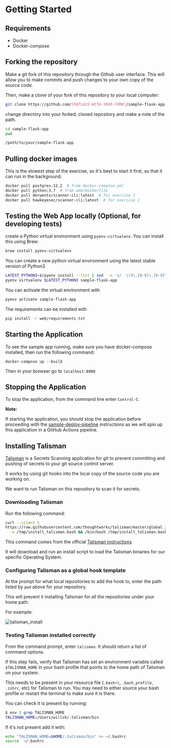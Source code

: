 # Getting Started

## Requirements

- Docker
- Docker-compose

## Forking the repository

Make a git fork of this repository through the Github user interface. This will allow you to make commits and push changes to your own copy of the source code.

Then, make a clone of your fork of this repository to your local computer:

```bash
git clone https://github.com/[REPLACE-WITH-YOUR-FORK]/sample-flask-app.git
```

change directory into your forked, cloned repository and make a note of the path.

```bash
cd sample-flask-app
pwd
```

```txt
/path/to/your/sample-flask-app
```

## Pulling docker images

This is the slowest step of the exercise, so it's best to start it first, so that it can run in the background.

```bash
docker pull postgres:12.2  # from docker-compose.yml
docker pull python:3.7  # from web/Dockerfile
docker pull derwentx/scanner-cli:latest  # for exercise 1
docker pull hawkeyesec/scanner-cli:latest  # for exercise 1
```

## Testing the Web App locally (Optional, for developing tests)

create a Python virtual environment using `pyenv-virtualenv`. You can install this using Brew:

```bash
brew install pyenv-virtualenv
```

You can create a new python virtual environment using the latest stable version of Python3

```bash
LATEST_PYTHON3=$(pyenv install --list | sed  -n 's/  \(3\.[0-9]\.[0-9]\)/\1/p' | sort | tail -n 1)
pyenv virtualenv $LATEST_PYTHON3 sample-flask-app
```

You can activate the virtual environment with

```bash
pyenv activate sample-flask-app
```

The requirements can be installed with

```bash
pip install -r web/requirements.txt
```

## Starting the Application

To see the sample app running, make sure you have docker-compose installed, then run the following command:

`docker-compose up --build`

Then in your browser go to `localhost:8000`

## Stopping the Application

To stop the application, from the command line enter `Control-C`.

**Note:**

If starting the application, you should stop the application before proceeding with the [sample-deploy-pipeline](https://github.com/wilvk/sample-deploy-pipeline) instructions as we will spin up this application in a GitHub Actions pipeline.

## Installing Talisman

[Talisman](https://github.com/thoughtworks/talisman) is a Secrets Scanning application for git to prevent committing and pushing of secrets to your git source control server.

It works by using git hooks into the local copy of the source code you are working on.

We want to run Talisman on this repository to scan it for secrets.

### Downloading Talisman

Run the following command:

```bash
curl --silent \
https://raw.githubusercontent.com/thoughtworks/talisman/master/global_install_scripts/install.bash \
  -o /tmp/install_talisman.bash && /bin/bash /tmp/install_talisman.bash
```

This command comes from the official [Talisman instructions](https://github.com/thoughtworks/talisman#installation-as-a-global-hook-template
)

It will download and run an install script to load the Talisman binaries for our specific Operating System.

### Configuring Talisman as a global hook template

At the prompt for what local repositories to add the hook to, enter the path listed by `pwd` above for your repository.

This will prevent it installing Talisman for all the repositories under your home path.

For example:

![talisman_install](../images/1.png)

### Testing Talisman installed correctly

From the command prompt, enter `talisman`. It should return a list of command options.

If this step fails, verify that Talisman has set an environment variable called `$TALISMAN_HOME` in your bash profile that points to the home path of Talisman on your system.

This needs to be present in your resource file (`.bashrc`, `.bash_profile`, `.zshrc`, etc) for Talisman to run. You may need to either source your bash profile or restart the terminal to make sure it is there.

You can check it is present by running:

```bash
$ env | grep TALISMAN_HOME
TALISMAN_HOME=/Users/willvk/.talisman/bin
```

If it's not present add it with:

```bash
echo "TALISMAN_HOME=$HOME/.talisman/bin" >> ~/.bashrc
source  ~/.bashrc
```
